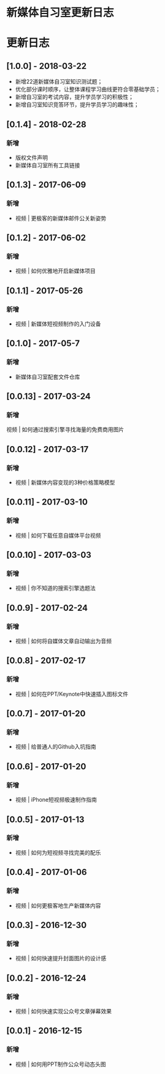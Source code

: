 # 新媒体自习室更新日志


# 更新日志

## [1.0.0] - 2018-03-22

- 新增22道新媒体自习室知识测试题；
- 优化部分课时顺序，让整体课程学习曲线更符合零基础学员；
- 新增自习室的考试内容，提升学员学习的积极性；
- 新增自习室知识竞答环节，提升学员学习的趣味性；

## [0.1.4] - 2018-02-28

### 新增

- 版权文件声明
- 新媒体自习室所有工具链接

## [0.1.3] - 2017-06-09

### 新增

-  视频 | 更极客的新媒体邮件公关新姿势

## [0.1.2] - 2017-06-02

### 新增

- 视频 | 如何优雅地开启新媒体项目

## [0.1.1] - 2017-05-26

### 新增

- 视频 | 新媒体短视频制作的入门设备

## [0.1.0] - 2017-05-7

### 新增

- 新媒体自习室配套文件仓库

## [0.0.13] - 2017-03-24

### 新增

视频 | 如何通过搜索引擎寻找海量的免费商用图片

## [0.0.12] - 2017-03-17

### 新增

- 视频 | 新媒体内容变现的3种价格策略模型

## [0.0.11] - 2017-03-10

### 新增

- 视频 | 如何下载任意自媒体平台视频

## [0.0.10] - 2017-03-03

### 新增

- 视频 | 你不知道的搜索引擎选题法

## [0.0.9] - 2017-02-24

### 新增

- 视频 | 如何将自媒体文章自动输出为音频

## [0.0.8] - 2017-02-17

### 新增

- 视频 | 如何在PPT/Keynote中快速插入图标文件

## [0.0.7] - 2017-01-20

### 新增

- 视频 | 给普通人的Github入坑指南

## [0.0.6] - 2017-01-20

### 新增

- 视频 | iPhone短视频极速制作指南

## [0.0.5] - 2017-01-13

### 新增

- 视频 | 如何为短视频寻找完美的配乐

## [0.0.4] - 2017-01-06

### 新增

- 视频 | 如何更极客地生产新媒体内容

## [0.0.3] - 2016-12-30

### 新增

- 视频 | 如何快速提升封面图片的设计感

## [0.0.2] - 2016-12-24

### 新增

- 视频 | 如何快速实现公众号文章弹幕效果

## [0.0.1] - 2016-12-15

### 新增
- 视频 | 如何用PPT制作公众号动态头图
